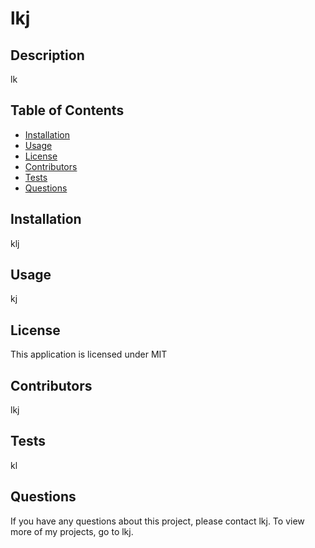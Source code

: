 
 # lkj

  ## Description
  lk

  ## Table of Contents
  * [Installation](#installation)
  * [Usage](#usage)
  * [License](#license)
  * [Contributors](#contributors)
  * [Tests](#tests)
  * [Questions](#questions)

  ## Installation
  klj

  ## Usage
  kj

  ## License
  This application is licensed under MIT

  ## Contributors
  lkj

  ## Tests 
  kl

  ## Questions
  If you have any questions about this project, please contact lkj. To view more of my projects, go to lkj.


